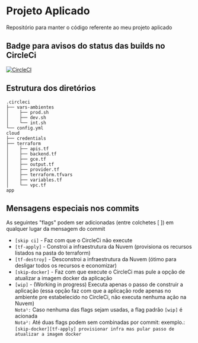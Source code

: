 # Projeto Aplicado
Repositório para manter o código referente ao meu projeto aplicado

## Badge para avisos do status das builds no CircleCi

[![CircleCI](https://circleci.com/gh/dodopontocom/projeto-aplicado/tree/develop.svg?style=svg)](https://circleci.com/gh/dodopontocom/projeto-aplicado/tree/develop)

## Estrutura dos diretórios

```
.circleci
├── vars-ambientes
│    ├── prod.sh
│    ├── dev.sh
│    └── int.sh
└── config.yml
cloud
├── credentials
├── terraform
│    ├── apis.tf
│    ├── backend.tf
│    ├── gce.tf
│    ├── output.tf
│    ├── provider.tf
│    ├── terraform.tfvars
│    ├── variables.tf
│    └── vpc.tf
app
```

## Mensagens especiais nos commits

As seguintes "flags" podem ser adicionadas (entre colchetes [ ]) em qualquer lugar da mensagem do commit  
- `[skip ci]` - Faz com que o CircleCi não execute  
- `[tf-apply]` - Constroi a infraestrutura da Nuvem (provisiona os recursos listados na pasta do terraform)  
- `[tf-destroy]` - Desconstroi a infraestrutura da Nuvem (ótimo para desligar todos os recursos e economizar)  
- `[skip-docker]` - Faz com que execute o CircleCi mas pule a opção de atualizar a imagem docker da aplicação  
- `[wip]` - (Working in progress) Executa apenas o passo de construir a aplicação (essa opção faz com que a aplicação rode apenas no ambiente pre estabelecido no CircleCi, não executa nenhuma ação na Nuvem)  
`Nota¹:` Caso nenhuma das flags sejam usadas, a flag padrão `[wip]` é acionada  
`Nota²:` Até duas flags podem sem combinadas por commit: exemplo.: `[skip-docker][tf-apply] provisionar infra mas pular passo de atualizar a imagem docker`  
